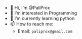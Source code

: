 - 👋 Hi, I’m @PaliProx
- 👀 I’m interested in Programming
- 🌱 I’m currently learning python
- 📫 How to reach me:
  - Email: `paliprox@gmail.com`

